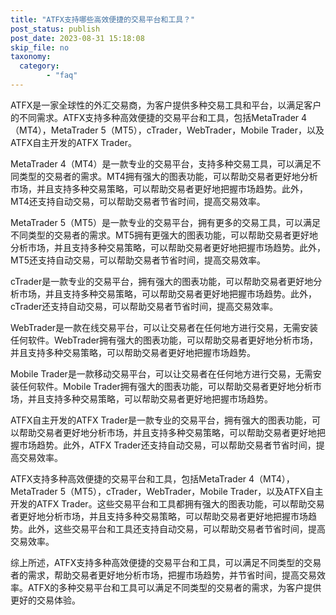 ```yaml
---
title: "ATFX支持哪些高效便捷的交易平台和工具？"
post_status: publish
post_date: 2023-08-31 15:18:08
skip_file: no
taxonomy:
  category:
        - "faq"
---
```


ATFX是一家全球性的外汇交易商，为客户提供多种交易工具和平台，以满足客户的不同需求。ATFX支持多种高效便捷的交易平台和工具，包括MetaTrader 4（MT4），MetaTrader 5（MT5），cTrader，WebTrader，Mobile Trader，以及ATFX自主开发的ATFX Trader。

MetaTrader 4（MT4）是一款专业的交易平台，支持多种交易工具，可以满足不同类型的交易者的需求。MT4拥有强大的图表功能，可以帮助交易者更好地分析市场，并且支持多种交易策略，可以帮助交易者更好地把握市场趋势。此外，MT4还支持自动交易，可以帮助交易者节省时间，提高交易效率。

MetaTrader 5（MT5）是一款专业的交易平台，拥有更多的交易工具，可以满足不同类型的交易者的需求。MT5拥有更强大的图表功能，可以帮助交易者更好地分析市场，并且支持多种交易策略，可以帮助交易者更好地把握市场趋势。此外，MT5还支持自动交易，可以帮助交易者节省时间，提高交易效率。

cTrader是一款专业的交易平台，拥有强大的图表功能，可以帮助交易者更好地分析市场，并且支持多种交易策略，可以帮助交易者更好地把握市场趋势。此外，cTrader还支持自动交易，可以帮助交易者节省时间，提高交易效率。

WebTrader是一款在线交易平台，可以让交易者在任何地方进行交易，无需安装任何软件。WebTrader拥有强大的图表功能，可以帮助交易者更好地分析市场，并且支持多种交易策略，可以帮助交易者更好地把握市场趋势。

Mobile Trader是一款移动交易平台，可以让交易者在任何地方进行交易，无需安装任何软件。Mobile Trader拥有强大的图表功能，可以帮助交易者更好地分析市场，并且支持多种交易策略，可以帮助交易者更好地把握市场趋势。

ATFX自主开发的ATFX Trader是一款专业的交易平台，拥有强大的图表功能，可以帮助交易者更好地分析市场，并且支持多种交易策略，可以帮助交易者更好地把握市场趋势。此外，ATFX Trader还支持自动交易，可以帮助交易者节省时间，提高交易效率。

ATFX支持多种高效便捷的交易平台和工具，包括MetaTrader 4（MT4），MetaTrader 5（MT5），cTrader，WebTrader，Mobile Trader，以及ATFX自主开发的ATFX Trader。这些交易平台和工具都拥有强大的图表功能，可以帮助交易者更好地分析市场，并且支持多种交易策略，可以帮助交易者更好地把握市场趋势。此外，这些交易平台和工具还支持自动交易，可以帮助交易者节省时间，提高交易效率。

综上所述，ATFX支持多种高效便捷的交易平台和工具，可以满足不同类型的交易者的需求，帮助交易者更好地分析市场，把握市场趋势，并节省时间，提高交易效率。ATFX的多种交易平台和工具可以满足不同类型的交易者的需求，为客户提供更好的交易体验。
